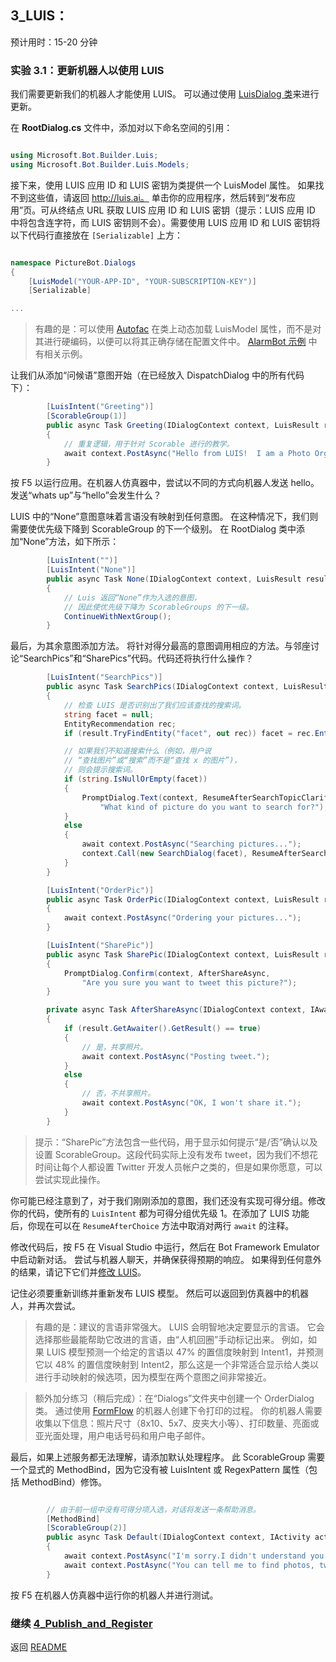 ﻿## 3_LUIS：
预计用时：15-20 分钟

### 实验 3.1：更新机器人以使用 LUIS

我们需要更新我们的机器人才能使用 LUIS。  可以通过使用 [LuisDialog 类](https://docs.botframework.com/zh-cn/csharp/builder/sdkreference/d8/df9/class_microsoft_1_1_bot_1_1_builder_1_1_dialogs_1_1_luis_dialog.html)来进行更新。  

在 **RootDialog.cs** 文件中，添加对以下命名空间的引用：

```csharp

using Microsoft.Bot.Builder.Luis;
using Microsoft.Bot.Builder.Luis.Models;

```

接下来，使用 LUIS 应用 ID 和 LUIS 密钥为类提供一个 LuisModel 属性。  如果找不到这些值，请返回 http://luis.ai。  单击你的应用程序，然后转到“发布应用”页。可从终结点 URL 获取 LUIS 应用 ID 和 LUIS 密钥（提示：LUIS 应用 ID 中将包含连字符，而 LUIS 密钥则不会）。需要使用 LUIS 应用 ID 和 LUIS 密钥将以下代码行直接放在 `[Serializable]` 上方：

```csharp

namespace PictureBot.Dialogs
{
    [LuisModel("YOUR-APP-ID", "YOUR-SUBSCRIPTION-KEY")]
    [Serializable]

...
```

> 有趣的是：可以使用 [Autofac](https://autofac.org/) 在类上动态加载 LuisModel 属性，而不是对其进行硬编码，以便可以将其正确存储在配置文件中。  [AlarmBot 示例](https://github.com/Microsoft/BotBuilder/blob/master/CSharp/Samples/AlarmBot/Models/AlarmModule.cs#L24) 中有相关示例。  


让我们从添加“问候语”意图开始（在已经放入 DispatchDialog 中的所有代码下）：

```csharp
        [LuisIntent("Greeting")]
        [ScorableGroup(1)]
        public async Task Greeting(IDialogContext context, LuisResult result)
        {
            // 重复逻辑，用于针对 Scorable 进行的教学。  
            await context.PostAsync("Hello from LUIS!  I am a Photo Organization Bot.  I can search your photos, share your photos on Twitter, and order prints of your photos.  You can ask me things like 'find pictures of food'.");
        }
```

按 F5 以运行应用。在机器人仿真器中，尝试以不同的方式向机器人发送 hello。发送“whats up”与“hello”会发生什么？

LUIS 中的“None”意图意味着言语没有映射到任何意图。  在这种情况下，我们则需要使优先级下降到 ScorableGroup 的下一个级别。  在 RootDialog 类中添加“None”方法，如下所示：
```csharp
        [LuisIntent("")]
        [LuisIntent("None")]
        public async Task None(IDialogContext context, LuisResult result)
        {
            // Luis 返回“None”作为入选的意图，
            // 因此使优先级下降为 ScorableGroups 的下一级。  
            ContinueWithNextGroup();
        }
```

最后，为其余意图添加方法。  将针对得分最高的意图调用相应的方法。与邻座讨论“SearchPics”和“SharePics”代码。代码还将执行什么操作？ 


```csharp
        [LuisIntent("SearchPics")]
        public async Task SearchPics(IDialogContext context, LuisResult result)
        {
            // 检查 LUIS 是否识别出了我们应该查找的搜索词。  
            string facet = null;
            EntityRecommendation rec;
            if (result.TryFindEntity("facet", out rec)) facet = rec.Entity;

            // 如果我们不知道搜索什么（例如，用户说
            // “查找图片”或“搜索”而不是“查找 x 的图片”)，
            // 则会提示搜索词。  
            if (string.IsNullOrEmpty(facet))
            {
                PromptDialog.Text(context, ResumeAfterSearchTopicClarification,
                    "What kind of picture do you want to search for?");
            }
            else
            {
                await context.PostAsync("Searching pictures...");
                context.Call(new SearchDialog(facet), ResumeAfterSearchDialog);
            }
        }

        [LuisIntent("OrderPic")]
        public async Task OrderPic(IDialogContext context, LuisResult result)
        {
            await context.PostAsync("Ordering your pictures...");
        }

        [LuisIntent("SharePic")]
        public async Task SharePic(IDialogContext context, LuisResult result)
        {
            PromptDialog.Confirm(context, AfterShareAsync,
                "Are you sure you want to tweet this picture?");
        }

        private async Task AfterShareAsync(IDialogContext context, IAwaitable<bool> result)
        {
            if (result.GetAwaiter().GetResult() == true)
            {
                // 是，共享照片。
                await context.PostAsync("Posting tweet.");
            }
            else
            {
                // 否，不共享照片。  
                await context.PostAsync("OK, I won't share it.");
            }
        }


```



> 提示：“SharePic”方法包含一些代码，用于显示如何提示“是/否”确认以及设置 ScorableGroup。这段代码实际上没有发布 tweet，因为我们不想花时间让每个人都设置 Twitter 开发人员帐户之类的，但是如果你愿意，可以尝试实现此操作。

你可能已经注意到了，对于我们刚刚添加的意图，我们还没有实现可得分组。修改你的代码，使所有的 `LuisIntent` 都为可得分组优先级 1。在添加了 LUIS 功能后，你现在可以在 `ResumeAfterChoice` 方法中取消对两行 `await` 的注释。  

修改代码后，按 F5 在 Visual Studio 中运行，然后在 Bot Framework Emulator 中启动新对话。  尝试与机器人聊天，并确保获得预期的响应。  如果得到任何意外的结果，请记下它们并[修改 LUIS](https://docs.microsoft.com/zh-cn/azure/cognitive-services/LUIS/Train-Test)。

记住必须要重新训练并重新发布 LUIS 模型。  然后可以返回到仿真器中的机器人，并再次尝试。  

> 有趣的是：建议的言语非常强大。  LUIS 会明智地决定要显示的言语。  它会选择那些最能帮助它改进的言语，由“人机回圈”手动标记出来。  例如，如果 LUIS 模型预测一个给定的言语以 47% 的置信度映射到 Intent1，并预测它以 48% 的置信度映射到 Intent2，那么这是一个非常适合显示给人类以进行手动映射的候选项，因为模型在两个意图之间非常接近。  


> 额外加分练习（稍后完成）：在“Dialogs”文件夹中创建一个 OrderDialog 类。  通过使用 [FormFlow](https://docs.botframework.com/zh-cn/csharp/builder/sdkreference/forms.html) 的机器人创建下令打印的过程。  你的机器人需要收集以下信息：照片尺寸（8x10、5x7、皮夹大小等）、打印数量、亮面或亚光面处理，用户电话号码和用户电子邮件。



最后，如果上述服务都无法理解，请添加默认处理程序。  此 ScorableGroup 需要一个显式的 MethodBind，因为它没有被 LuisIntent 或 RegexPattern 属性（包括 MethodBind）修饰。

```csharp

        // 由于前一组中没有可得分项入选，对话将发送一条帮助消息。
        [MethodBind]
        [ScorableGroup(2)]
        public async Task Default(IDialogContext context, IActivity activity)
        {
            await context.PostAsync("I'm sorry.I didn't understand you.");
            await context.PostAsync("You can tell me to find photos, tweet them, and order prints.  Here is an example: \"find pictures of food\".");
        }

```

按 F5 在机器人仿真器中运行你的机器人并进行测试。  



### 继续 [4_Publish_and_Register](./4_Publish_and_Register.md)  
返回 [README](./0_README.md)